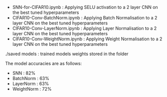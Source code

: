 - SNN-for-CIFAR10.ipynb           :  Applying SELU activation to a 2 layer CNN on the best tuned hyperparameters
- CIFAR10-Conv-BatchNorm.ipynb    :  Applying Batch Normalisation to a 2 layer CNN on the best tuned hyperparameters
- CIFAR10-Conv-LayerNorm.ipynb    :  Applying Layer Normalisation to a 2 layer CNN on the best tuned hyperparameters
- CIFAR10-Conv-WeightNorm.ipynb   :  Applying Weight Normalisation to a 2 layer CNN on the best tuned hyperparameters

./saved models : trained models weights stored in the folder

The model accuracies are as follows:
- SNN : 82%
- BatchNorm : 63%
- LayerNorm : 63%
- WeightNorm : 72%